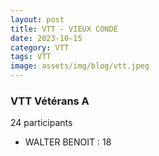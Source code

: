 ```yaml
---
layout: post
title: VTT - VIEUX CONDE
date: 2023-10-15
category: VTT
tags: VTT
image: assets/img/blog/vtt.jpeg
---
```


### VTT Vétérans A
24 participants
- WALTER BENOIT : 18
